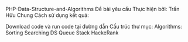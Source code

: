 PHP-Data-Structure-and-Algorithms
Đề bài yêu cầu Thực hiện bởi: Trần Hữu Chung
Cách sử dụng kết quả:

Download code và run code tại đường dẫn 
Cấu trúc thư mục:
Algorithms:
Sorting
Searching
DS
Queue
Stack
HackeRank
